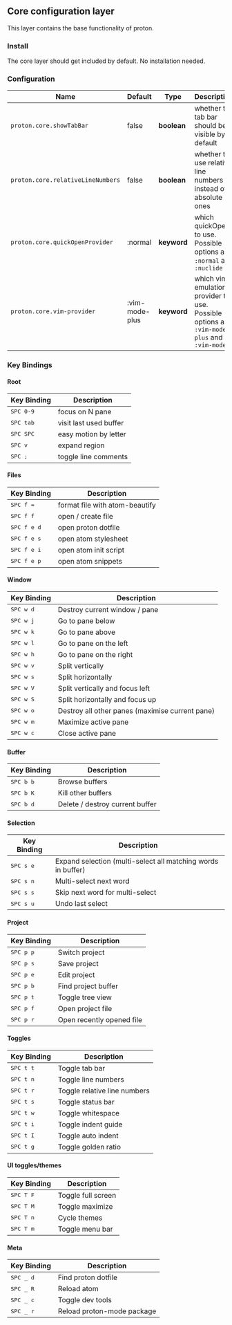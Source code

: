 ## Core configuration layer

This layer contains the base functionality of proton.

### Install

The core layer should get included by default. No installation needed.

### Configuration

| Name                              | Default        | Type        | Description                                                                                |
|-----------------------------------|----------------|-------------|--------------------------------------------------------------------------------------------|
| `proton.core.showTabBar`          | false          | __boolean__ | whether the tab bar should be visible by default                                           |
| `proton.core.relativeLineNumbers` | false          | __boolean__ | whether to use relative line numbers instead of absolute ones                              |
| `proton.core.quickOpenProvider`   | :normal        | __keyword__ | which quickOpen to use. Possible options are `:normal` and `:nuclide`                      |
| `proton.core.vim-provider`        | :vim-mode-plus | __keyword__ | which vim emulation provider to use. Possible options are `:vim-mode-plus` and `:vim-mode` |

### Key Bindings

#### Root

Key Binding        | Description
-------------------|------------------------
<kbd>SPC 0-9</kbd> | focus on N pane
<kbd>SPC tab</kbd> | visit last used buffer
<kbd>SPC SPC</kbd> | easy motion by letter
<kbd>SPC v</kbd>   | expand region
<kbd>SPC ;</kbd>   | toggle line comments


#### Files

Key Binding            | Description
-----------------------|----------------------
<kbd> SPC f = </kbd>   | format file with atom-beautify
<kbd> SPC f f </kbd>   | open / create file
<kbd> SPC f e d </kbd> | open proton dotfile
<kbd> SPC f e s </kbd> | open atom stylesheet
<kbd> SPC f e i </kbd> | open atom init script
<kbd> SPC f e p </kbd> | open atom snippets

#### Window

Key Binding          | Description
---------------------|------------------------------------------------
<kbd> SPC w d </kbd> | Destroy current window / pane
<kbd> SPC w j </kbd> | Go to pane below
<kbd> SPC w k </kbd> | Go to pane above
<kbd> SPC w l </kbd> | Go to pane on the left
<kbd> SPC w h </kbd> | Go to pane on the right
<kbd> SPC w v </kbd> | Split vertically
<kbd> SPC w s </kbd> | Split horizontally
<kbd> SPC w V </kbd> | Split vertically and focus left
<kbd> SPC w S </kbd> | Split horizontally and focus up
<kbd> SPC w o </kbd> | Destroy all other panes (maximise current pane)
<kbd> SPC w m </kbd> | Maximize active pane
<kbd> SPC w c </kbd> | Close active pane

#### Buffer

Key Binding          | Description
---------------------|--------------------------------
<kbd> SPC b b </kbd> | Browse buffers
<kbd> SPC b K </kbd> | Kill other buffers
<kbd> SPC b d </kbd> | Delete / destroy current buffer

#### Selection

Key Binding          | Description
---------------------|-------------------------------------------------------------
<kbd> SPC s e </kbd> | Expand selection (multi-select all matching words in buffer)
<kbd> SPC s n </kbd> | Multi-select next word
<kbd> SPC s s </kbd> | Skip next word for multi-select
<kbd> SPC s u </kbd> | Undo last select

#### Project

Key Binding          | Description
---------------------|--------------------------
<kbd> SPC p p </kbd> | Switch project
<kbd> SPC p s </kbd> | Save project
<kbd> SPC p e </kbd> | Edit project
<kbd> SPC p b </kbd> | Find project buffer
<kbd> SPC p t </kbd> | Toggle tree view
<kbd> SPC p f </kbd> | Open project file
<kbd> SPC p r </kbd> | Open recently opened file

#### Toggles

Key Binding          | Description
---------------------|-----------------------------
<kbd> SPC t t </kbd> | Toggle tab bar
<kbd> SPC t n </kbd> | Toggle line numbers
<kbd> SPC t r </kbd> | Toggle relative line numbers
<kbd> SPC t s </kbd> | Toggle status bar
<kbd> SPC t w </kbd> | Toggle whitespace
<kbd> SPC t i </kbd> | Toggle indent guide
<kbd> SPC t I </kbd> | Toggle auto indent
<kbd> SPC t g </kbd> | Toggle golden ratio



#### UI toggles/themes

Key Binding          | Description
---------------------|-----------------------------
<kbd> SPC T F </kbd> | Toggle full screen
<kbd> SPC T M </kbd> | Toggle maximize
<kbd> SPC T n </kbd> | Cycle themes
<kbd> SPC T m </kbd> | Toggle menu bar

#### Meta

Key Binding          | Description
---------------------|--------------------
<kbd> SPC _ d </kbd> | Find proton dotfile
<kbd> SPC _ R </kbd> | Reload atom
<kbd> SPC _ c </kbd> | Toggle dev tools
<kbd> SPC _ r </kbd> | Reload proton-mode package
